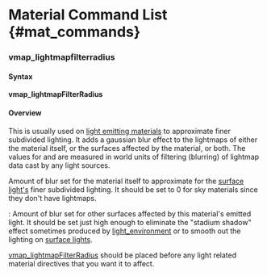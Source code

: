 # Material Command List {#mat_commands}

### vmap_lightmapfilterradius
#### Syntax

**vmap_lightmapFilterRadius <lightmap filter radius>
<light filter radius>**

#### Overview

This is usually used on [light emitting
materials](vmap_surfaceLight) to
approximate finer subdivided lighting. It adds a gaussian blur effect to
the lightmaps of either the material itself, or the surfaces affected by
the material, or both. The values for **<lightmap filter radius>** and
**<light filter radius>** are measured in world units of filtering
(blurring) of lightmap data cast by any light sources.

**<lightmap filter radius>** Amount of blur set for the material itself
to approximate for the [surface
light's](vmap_surfaceLight) finer
subdivided lighting. It should be set to 0 for sky materials since they
don't have lightmaps.

**<light filter radius>**: Amount of blur set for other surfaces
affected by this material's emitted light. It should be set just high
enough to eliminate the "stadium shadow" effect sometimes produced by
[light_environment](light_environment) or to smooth out the
lighting on [surface
lights](vmap_surfaceLight).

[vmap_lightmapFilterRadius](vmap_lightmapFilterRadius)
should be placed before any light related material directives that you
want it to affect.